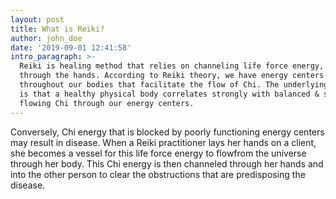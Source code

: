 ```yaml
---
layout: post
title: What is Reiki?
author: john_doe
date: '2019-09-01 12:41:58'
intro_paragraph: >-
  Reiki is healing method that relies on channeling life force energy, or Chi
  through the hands. According to Reiki theory, we have energy centers located
  throughout our bodies that facilitate the flow of Chi. The underlying belief
  is that a healthy physical body correlates strongly with balanced & smooth
  flowing Chi through our energy centers.
---
```

Conversely, Chi energy that is blocked by poorly functioning energy centers may result in disease. When a Reiki practitioner lays her hands on a client, she becomes a vessel for this life force energy to flowfrom the universe through her body. This Chi energy is then channeled through her hands and into the other person to clear the obstructions that are predisposing the disease.

